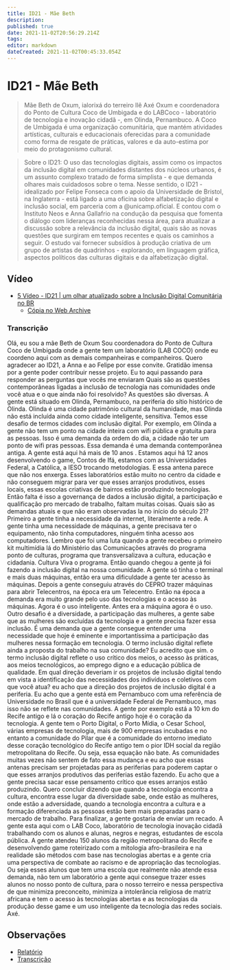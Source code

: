 ```yaml
---
title: ID21 - Mãe Beth
description: 
published: true
date: 2021-11-02T20:56:29.214Z
tags: 
editor: markdown
dateCreated: 2021-11-02T00:45:33.054Z
---
```


# ID21 - Mãe Beth 

> Mãe Beth de Oxum, ialorixá do terreiro Ilê Axé Oxum e coordenadora do Ponto de Cultura Coco de Umbigada e do LABCoco - laboratório de tecnologia e inovação cidadã -, em Olinda, Pernambuco. A Coco de Umbigada é uma organização comunitária, que mantém atividades artísticas, culturais e educacionais oferecidas para a comunidade como forma de resgate de práticas, valores e da auto-estima por meio do protagonismo cultural.  

> Sobre o ID21:
O uso das tecnologias digitais, assim como os impactos da inclusão digital em comunidades distantes dos núcleos urbanos, é um assunto complexo tratado de forma simplista - e que demanda olhares mais cuidadosos sobre o tema.
Nesse sentido, o ID21 - idealizado por Felipe Fonseca com o apoio da Universidade de Bristol, na Inglaterra - está ligado a uma oficina sobre alfabetização digital e inclusão social, em parceria com a @unicamp.oficial. E contou com o Instituto Neos e Anna Gallafrio na condução da pesquisa que fomenta o diálogo com lideranças reconhecidas nessa área, para atualizar a discussão sobre a relevância da inclusão digital, quais são as novas questões que surgiram em tempos recentes e quais os caminhos a seguir.
O estudo vai fornecer subsídios à produção criativa de um grupo de artistas de quadrinhos - explorando, em linguagem gráfica, aspectos políticos das culturas digitais e da alfabetização digital.  

## Vídeo
 - [5 Vídeo - ID21 | um olhar atualizado sobre a Inclusão Digital Comunitária no BR](https://www.youtube.com/watch?v=_gIoWXE8i64)
   - [Cópia no Web Archive](https://archive.org/details/id21-videos/id21_mae-beth.mov)


### Transcrição 
Olá, eu sou a mãe Beth de Oxum
Sou coordenadora do Ponto de Cultura Coco de Umbigada onde a gente tem um laboratório (LAB COCO) onde eu coordeno aqui com as demais companheiras e companheiros. Quero agradecer ao ID21, a Anna e ao Felipe por esse convite. Gratidão imensa por a gente poder contribuir nesse projeto.
Eu to aqui passando para responder as perguntas que vocês me enviaram 
Quais são as questões contemporâneas ligadas a inclusão de tecnologia nas comunidades onde você atua e o que ainda não foi resolvido?
As questões são diversas. A gente está situado em Olinda, Pernambuco, na periferia do sítio histórico de Olinda. Olinda é uma cidade patrimônio cultural da humanidade, mas Olinda não está incluída ainda como cidade inteligente, sensitiva. Temos esse desafio de termos cidades com inclusão digital. Por exemplo, em Olinda a gente não tem um ponto na cidade inteira com wifi pública e gratuita para as pessoas. Isso é uma demanda da ordem do dia, a cidade não ter um ponto de wifi pras pessoas. Essa demanda é uma demanda contemporânea antiga. 
A gente está aqui há mais de 10 anos . Estamos aqui há 12 anos desenvolvendo o game, Contos de Ifá, estamos com as Universidades Federal, a Católica, a IESO trocando metodologias. E essa antena parece que não nos enxerga. Esses laboratórios estão muito no centro da cidade e não conseguem migrar para ver que esses arranjos produtivos, esses locais, essas escolas criativas de bairros estão produzindo tecnologias. Então falta é isso a governança de dados a inclusão digital, a participação e qualificação pro mercado de trabalho, faltam muitas coisas. 
Quais são as demandas atuais e que não eram observadas la no início do século 21?
Primeiro a gente tinha a necessidade da internet, literalmente a rede. A gente tinha uma necessidade de máquinas, a gente precisava ter o equipamento, não tinha computadores, ninguém tinha acesso aos computadores. Lembro que foi uma luta quando a gente recebeu o primeiro kit  multimídia lá do Ministério das Comunicações através do programa ponto de culturas, programa que transversalizava a cultura, educação e cidadania. Cultura Viva o programa. Então quando chegou a gente já foi fazendo a inclusão digital na nossa comunidade. A gente só tinha o terminal e mais duas máquinas, então era uma dificuldade a gente ter acesso às máquinas. Depois a gente conseguiu através do CEPRO trazer máquinas para abrir Telecentros, na época  era um Telecentro. Então na época a demanda era muito grande pelo uso das tecnologias e o acesso às máquinas. Agora é o uso inteligente. Antes era a máquina agora é o uso. 
Outro desafio é a diversidade, a participação das mulheres, a gente sabe que as mulheres são excluídas da tecnologia e a gente precisa fazer essa inclusão. É uma demanda que a gente consegue entender uma necessidade que hoje é eminente e importantíssima a participação das mulheres nessa formação em tecnologia.
O termo inclusão digital reflete ainda a proposta do trabalho na sua comunidade?
Eu acredito que sim. o termo inclusão digital  reflete o uso crítico dos meios, o acesso às práticas, aos meios tecnológicos, ao emprego digno e a educação pública de qualidade. 
Em qual direção deveriam ir os projetos de inclusão digital tendo em vista a identificação das necessidades dos indivíduos e coletivos com que você atua?
eu acho que a direção dos projetos de inclusão digital é a periferia. Eu acho que a gente está em Pernambuco com uma referência de Universidade no Brasil que é a universidade Federal de Pernambuco, mas isso não se reflete nas comunidades. A gente por exemplo está a 10 km do Recife antigo e lá o coração do Recife antigo hoje é o coração da tecnologia. A gente tem o Porto Digital, o Porto Mídia, o Cesar School, várias empresas de tecnologia, mais de 900 empresas incubadas e no entanto a comunidade do Pilar que é a comunidade do entorno imediato desse coração tecnológico do Recife antigo tem o pior IDH social da região metropolitana do Recife. Ou seja, essa equação não bate. As comunidades muitas vezes não sentem de fato essa mudança e eu acho que essas antenas precisam ser projetadas para as periferias para poderem captar o que esses arranjos produtivos das periferias estão fazendo.  Eu acho que a gente precisa sacar esse pensamento crítico que esses arranjos estão produzindo. 
Quero concluir dizendo que quando a tecnologia encontra a cultura, encontra esse lugar da diversidade sabe, onde estão as mulheres, onde estão a adversidade, quando a tecnologia encontra a cultura e a formação diferenciada as pessoas estão bem mais preparadas para o mercado de trabalho. Para finalizar, a gente gostaria de enviar um recado. A gente esta aqui com o LAB Coco, laboratório de tecnologia inovação cidadã trabalhando com os alunos e alunas, negros e negras, estudantes de escola pública. A gente atendeu 150 alunos da região metropolitana do Recife e desenvolvendo game roteirizado com a mitologia afro-brasileira e na realidade são métodos com base nas tecnologias abertas e a gente cria uma perspectiva de combate ao racismo e de apropriação das tecnologias. Ou seja esses alunos que tem uma escola que realmente não atende essa demanda, não tem um laboratório a gente aqui consegue trazer esses alunos no nosso ponto de cultura, para o nosso terreiro e nessa perspectiva de que minimiza preconceito, minimiza a intolerância religiosa de matriz africana e tem o acesso às tecnologias abertas e  as tecnologias da produção desse game e um uso inteligente da tecnologia das redes sociais.
Axé.

## Observações

 - [Relatório](https://archive.org/details/ID21_0-5/video)
 - [Transcrição ](https://archive.org/details/transcricoes-inclusao-digital-critical-data-comics/Transcricao-Mae-Beth) 